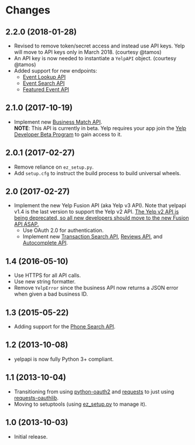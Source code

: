 # Changes

## 2.2.0 (2018-01-28)
* Revised to remove token/secret access and instead use API keys. Yelp will move to API keys only in March 2018. (courtesy @tamos)
* An API key is now needed to instantiate a `YelpAPI` object. (courtesy @tamos)
* Added support for new endpoints:
  * [Event Lookup API](https://www.yelp.com/developers/documentation/v3/event)
  * [Event Search API](https://www.yelp.com/developers/documentation/v3/event_search)
  * [Featured Event API](https://www.yelp.com/developers/documentation/v3/featured_event)

## 2.1.0 (2017-10-19)
* Implement new [Business Match API](https://www.yelp.com/developers/documentation/v3/business_match).   
**NOTE**: This API is currently in beta. Yelp requires your app join the [Yelp Developer Beta Program](https://www.yelp.com/developers/v3/manage_app) to gain access to it.

## 2.0.1 (2017-02-27)
* Remove reliance on `ez_setup.py`.
* Add `setup.cfg` to instruct the build process to build universal wheels.

## 2.0 (2017-02-27)
* Implement the new Yelp Fusion API (aka Yelp v3 API). Note that yelpapi v1.4 is the last version to support the Yelp v2 API. [The Yelp v2 API is being deprecated, so all new developers should move to the new Fusion API ASAP.](https://engineeringblog.yelp.com/2017/02/recent-improvements-to-the-fusion-api.html)
  * Use OAuth 2.0 for authentication.
  * Implement new [Transaction Search API](https://www.yelp.com/developers/documentation/v3/transactions_search), [Reviews API](https://www.yelp.com/developers/documentation/v3/business_reviews), and [Autocomplete API](https://www.yelp.com/developers/documentation/v3/autocomplete).

## 1.4 (2016-05-10)
* Use HTTPS for all API calls.
* Use new string formatter.
* Remove `YelpError` since the business API now returns a JSON error when given a bad business ID.

## 1.3 (2015-05-22)
* Adding support for the [Phone Search API](https://www.yelp.com/developers/documentation/v2/phone_search).

## 1.2 (2013-10-08)
* yelpapi is now fully Python 3+ compliant.

## 1.1 (2013-10-04)
* Transitioning from using [python-oauth2](https://github.com/simplegeo/python-oauth2) and [requests](https://github.com/kennethreitz/requests) to just using [requests-oauthlib](https://github.com/requests/requests-oauthlib).
* Moving to setuptools (using [ez_setup.py](https://bitbucket.org/pypa/setuptools/downloads/ez_setup.py) to manage it).

## 1.0 (2013-10-03)
* Initial release.
